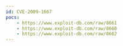 ```yaml
---
id: CVE-2009-1667
pocs:
    - https://www.exploit-db.com/raw/8661
    - https://www.exploit-db.com/raw/8660
    - https://www.exploit-db.com/raw/8662
---
```

